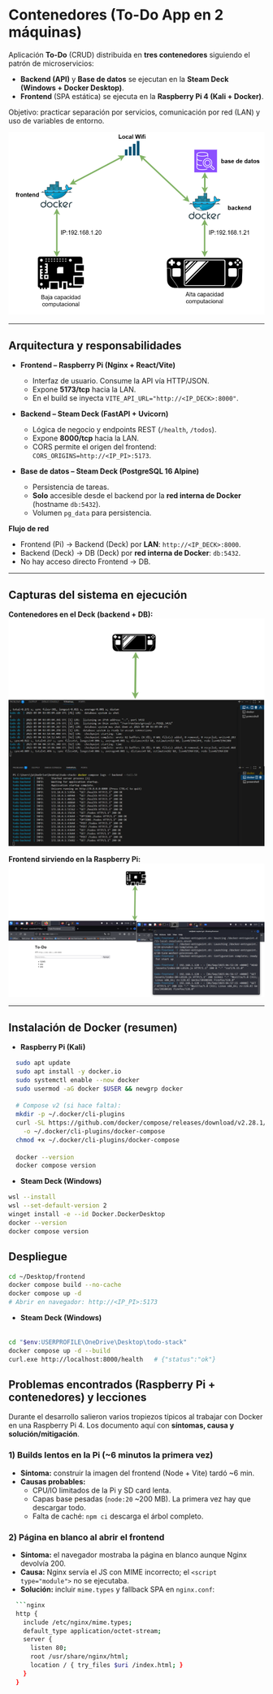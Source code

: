 # Contenedores (To-Do App en 2 máquinas)

Aplicación **To-Do** (CRUD) distribuida en **tres contenedores** siguiendo el patrón de microservicios:
- **Backend (API)** y **Base de datos** se ejecutan en la **Steam Deck (Windows + Docker Desktop)**.
- **Frontend** (SPA estática) se ejecuta en la **Raspberry Pi 4 (Kali + Docker)**.

Objetivo: practicar separación por servicios, comunicación por red (LAN) y uso de variables de entorno.

![Arquitectura general](../Imagenes/InformacionGeneral.png)

---

## Arquitectura y responsabilidades

- **Frontend – Raspberry Pi (Nginx + React/Vite)**
  - Interfaz de usuario. Consume la API vía HTTP/JSON.
  - Expone **5173/tcp** hacia la LAN.
  - En el build se inyecta `VITE_API_URL="http://<IP_DECK>:8000"`.

- **Backend – Steam Deck (FastAPI + Uvicorn)**
  - Lógica de negocio y endpoints REST (`/health`, `/todos`).
  - Expone **8000/tcp** hacia la LAN.
  - CORS permite el origen del frontend: `CORS_ORIGINS=http://<IP_PI>:5173`.

- **Base de datos – Steam Deck (PostgreSQL 16 Alpine)**
  - Persistencia de tareas.
  - **Solo** accesible desde el backend por la **red interna de Docker** (hostname `db:5432`).
  - Volumen `pg_data` para persistencia.

**Flujo de red**
- Frontend (Pi) → Backend (Deck) por **LAN**: `http://<IP_DECK>:8000`.
- Backend (Deck) → DB (Deck) por **red interna de Docker**: `db:5432`.
- No hay acceso directo Frontend → DB.

---

## Capturas del sistema en ejecución

**Contenedores en el Deck (backend + DB):**  
![Deck corriendo](../Imagenes/ContenedorDeckCoriendo.png)

**Frontend sirviendo en la Raspberry Pi:**  
![Pi corriendo](../Imagenes/RaspheryCoriendoPagina.png)

---

## Instalación de Docker (resumen)

- **Raspberry Pi (Kali)**

```bash
  sudo apt update
  sudo apt install -y docker.io
  sudo systemctl enable --now docker
  sudo usermod -aG docker $USER && newgrp docker

  # Compose v2 (si hace falta):
  mkdir -p ~/.docker/cli-plugins
  curl -SL https://github.com/docker/compose/releases/download/v2.28.1/docker-compose-linux-armv7 \
    -o ~/.docker/cli-plugins/docker-compose
  chmod +x ~/.docker/cli-plugins/docker-compose

  docker --version
  docker compose version
```

- **Steam Deck (Windows)**

```bash
wsl --install
wsl --set-default-version 2
winget install -e --id Docker.DockerDesktop
docker --version
docker compose version

```

## Despliegue
```bash
cd ~/Desktop/frontend
docker compose build --no-cache
docker compose up -d
# Abrir en navegador: http://<IP_PI>:5173

```

- **Steam Deck (Windows)**

```bash

cd "$env:USERPROFILE\OneDrive\Desktop\todo-stack"
docker compose up -d --build
curl.exe http://localhost:8000/health   # {"status":"ok"}

```

## Problemas encontrados (Raspberry Pi + contenedores) y lecciones

Durante el desarrollo salieron varios tropiezos típicos al trabajar con Docker en una Raspberry Pi 4. Los documento aquí con **síntomas, causa y solución/mitigación**.

### 1) Builds lentos en la Pi (~6 minutos la primera vez)
- **Síntoma:** construir la imagen del frontend (Node + Vite) tardó ~6 min.
- **Causas probables:**
  - CPU/IO limitados de la Pi y SD card lenta.
  - Capas base pesadas (`node:20` ~200 MB). La primera vez hay que descargar todo.
  - Falta de caché: `npm ci` descarga el árbol completo.

### 2) Página en blanco al abrir el frontend
- **Síntoma:** el navegador mostraba la página en blanco aunque Nginx devolvía 200.
- **Causa:** Nginx servía el JS con MIME incorrecto; el `<script type="module">` no se ejecutaba.
- **Solución:** incluir `mime.types` y fallback SPA en `nginx.conf`:

```bash
  ```nginx
  http {
    include /etc/nginx/mime.types;
    default_type application/octet-stream;
    server {
      listen 80;
      root /usr/share/nginx/html;
      location / { try_files $uri /index.html; }
    }
  }
  
  ```